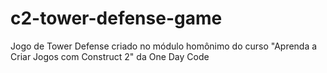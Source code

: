 # c2-tower-defense-game
Jogo de Tower Defense criado no módulo homônimo do curso "Aprenda a Criar Jogos com Construct 2" da One Day Code
